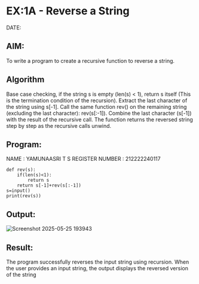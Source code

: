 # EX:1A - Reverse a String
DATE:
## AIM:
To write a program to create a recursive function to reverse a string.

## Algorithm
Base case checking, if the string s is empty (len(s) < 1), return s itself (This is the termination condition of the recursion).
Extract the last character of the string using s[-1].
Call the same function rev() on the remaining string (excluding the last character): rev(s[:-1]).
Combine the last character (s[-1]) with the result of the recursive call.
The function returns the reversed string step by step as the recursive calls unwind.

## Program:

NAME   : YAMUNAASRI T S
REGISTER NUMBER : 212222240117
```
def rev(s):
    if(len(s)<1):
        return s
    return s[-1]+rev(s[:-1]) 
s=input()
print(rev(s))
```
## Output:

![Screenshot 2025-05-25 193943](https://github.com/user-attachments/assets/6b904f1c-f95e-42bf-bae3-1351bf857195)


## Result:
The program successfully reverses the input string using recursion. When the user provides an input string, the output displays the reversed version of the string

